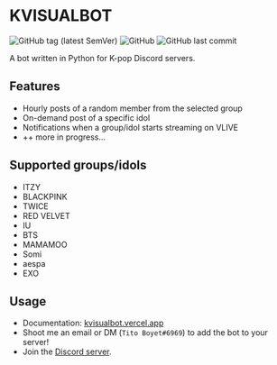 # KVISUALBOT
![GitHub tag (latest SemVer)](https://img.shields.io/github/v/tag/kvdomingo/discord-kbot?logo=discord&style=for-the-badge)
![GitHub](https://img.shields.io/github/license/kvdomingo/discord-kbot?style=for-the-badge)
![GitHub last commit](https://img.shields.io/github/last-commit/kvdomingo/discord-kbot?style=for-the-badge)

A bot written in Python for K-pop Discord servers.

## Features
- Hourly posts of a random member from the selected group
- On-demand post of a specific idol
- Notifications when a group/idol starts streaming on VLIVE
- ++ more in progress... 

## Supported groups/idols
- ITZY
- BLACKPINK
- TWICE
- RED VELVET
- IU
- BTS
- MAMAMOO
- Somi
- aespa
- EXO

## Usage
- Documentation: [kvisualbot.vercel.app](https://kvisualbot.vercel.app)
- Shoot me an email or DM (`Tito Boyet#6969`) to add the bot to your server!
- Join the [Discord server](https://discord.gg/jQ5dpeN).
